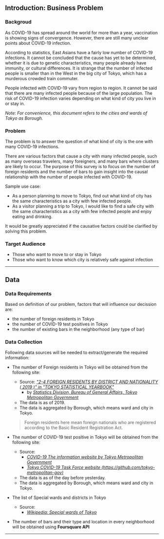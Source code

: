 ## Introduction: Business Problem <a name="introduction"></a>

### Backgroud

As COVID-19 has spread around the world for more than a year, vaccination is showing signs of convergence. However, there are still many unclear points about COVID-19 infection.

According to statistics, East Asians have a fairly low number of COVID-19 infections. It cannot be concluded that the cause has yet to be determined, whether it is due to genetic characteristics, many people already have immunity, or cultural differences.
It is strange that the number of infected people is smaller than in the West in the big city of Tokyo, which has a murderous crowded train commuter.

People infected with COVID-19 vary from region to region. It cannot be said that there are many infected people because of the large population. The risk of COVID-19 infection varies depending on what kind of city you live in or stay in.

_Note: For convenience, this document refers to the cities and wards of Tokyo as Borough._

### Problem

The problem is to answer the question of what kind of city is the one with many COVID-19 infections.

There are various factors that cause a city with many infected people, such as many overseas travelers, many foreigners, and many bars where clusters are likely to occur.
The purpose of this survey is to focus on the number of foreign residents and the number of bars to gain insight into the causal relationship with the number of people infected with COVID-19.

Sample use case:
- As a person planning to move to Tokyo, find out what kind of city has the same characteristics as a city with few infected people.
- As a visitor planning a trip to Tokyo, I would like to find a safe city with the same characteristics as a city with few infected people and enjoy eating and drinking.

It would be greatly appreciated if the causative factors could be clarified by solving this problem.

### Target Audience

- Those who want to move to or stay in Tokyo
- Those who want to know which city is relatively safe against infection

-------------------

## Data <a name="data"></a>

### Data Requirements

Based on definition of our problem, factors that will influence our decission are:
* the number of foreign residents in Tokyo
* the number of COVID-19 test positives in Tokyo
* the number of existing bars in the neighborhood (any type of bar)

### Data Collection

Following data sources will be needed to extract/generate the required information:

* The number of Foreign residents in Tokyo will be obtained from the following site:

  - Source: [_"2-4  FOREIGN RESIDENTS BY DISTRICT AND NATIONALITY ( 2019 )" in "TOKYO STATISTICAL YEARBOOK"_ ](https://www.toukei.metro.tokyo.lg.jp/tnenkan/2018/tn18q3i002.htmhttps://www.toukei.metro.tokyo.lg.jp/tnenkan/2018/tn18q3i002.htm)
    - by [_Statistics Division, Bureau of General Affairs, Tokyo Metropolitan Government_](https://www.toukei.metro.tokyo.lg.jp/homepage/ENGLISH.htm)
  - The data is as of 2019.
  - The data is aggregated by Borough, which means ward and city in Tokyo.
  
  > Foreign residents here mean foreign nationals who are registered according to the Basic Resident Registration Act.
    
* The number of COVID-19 test positive in Tokyo will be obtained from the following site:

  - Source: 
      - [_COVID-19 The information website by Tokyo Metropolitan Government_](https://stopcovid19.metro.tokyo.lg.jp/en)
      - [_Tokyo COVID-19 Task Force website (https://github.com/tokyo-metropolitan-gov)_](https://github.com/tokyo-metropolitan-gov/covid19/blob/development/docs/en/README.md)
  - The data is as of the day before yesterday.
  - The data is aggregated by Borough, which means ward and city in Tokyo.

* The list of Special wards and districts in Tokyo

  - Source:
      - [_Wikipedia: Special wards of Tokyo_](https://en.wikipedia.org/wiki/Special_wards_of_Tokyo)
      
* The number of bars and their type and location in every neighborhood will be obtained using **Foursquare API**

--------------------------------
